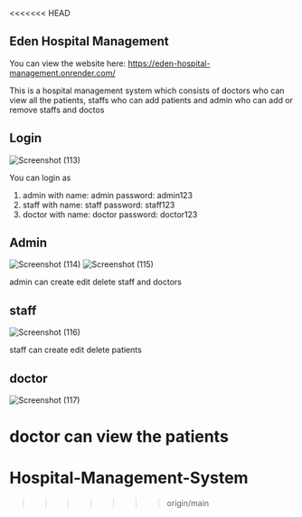 <<<<<<< HEAD
## Eden Hospital Management
You can view the website here: https://eden-hospital-management.onrender.com/


This is a hospital management system which consists of doctors who can view all the patients, staffs who can add patients and admin who can add or remove staffs and doctos

## Login
![Screenshot (113)](https://user-images.githubusercontent.com/87234416/132810952-f68fb7e5-f515-4916-96b5-d2dc967f10a8.png)

You can login as
1) admin with name: admin password: admin123
2) staff with name: staff password: staff123
3) doctor with name: doctor password: doctor123
 
 
## Admin
![Screenshot (114)](https://user-images.githubusercontent.com/87234416/132810971-3ba8ab96-d45e-4744-80c7-9aae2ea5ddff.png)
![Screenshot (115)](https://user-images.githubusercontent.com/87234416/132810991-88a8caf3-af8b-48df-b527-7f02f4ccfb52.png)

admin can create edit delete staff and doctors
## staff
![Screenshot (116)](https://user-images.githubusercontent.com/87234416/132811019-c1f4d581-ea03-4377-b6e9-354aacf029eb.png)

staff can create edit delete patients
## doctor 
![Screenshot (117)](https://user-images.githubusercontent.com/87234416/132811046-65f21114-e5c3-4ea5-9f91-d9277fece0f2.png)

doctor can view the patients
=======
# Hospital-Management-System
>>>>>>> origin/main
